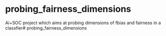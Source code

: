 # probing_fairness_dimensions

Ai+SOC project which aims at probing dimensions of fbias and fairness in a classfier# probing_fairness_dimensions
